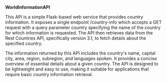 **WorldInformationAPI**

This API is a simple Flask-based web service that provides country information. 
It exposes a single endpoint /country-info which accepts a GET request with a query parameter country specifying the name of the country for which information is requested. 
The API then retrieves data from the Rest Countries API, specifically version 3.1, to fetch details about the specified country.

The information returned by this API includes the country's name, capital city, area, region, subregion, and languages spoken. 
It provides a concise overview of essential details about a given country. The API is designed to be lightweight and easy to use, making it suitable for applications that require basic country information retrieval.
